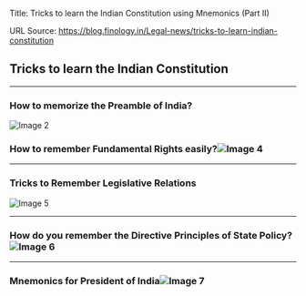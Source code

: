 Title: Tricks to learn the Indian Constitution using Mnemonics (Part II)

URL Source: https://blog.finology.in/Legal-news/tricks-to-learn-indian-constitution

Tricks to learn the Indian Constitution
---------------------------------------

* * *

### How to memorize the Preamble of India?

![Image 2](https://d3po6s2ufk88fh.cloudfront.net/1920x0/filters:no_upscale()/content-assets/249d16b636cd4dec81b1847c8dc83b11.png)

### How to remember Fundamental Rights easily?![Image 4](https://d3po6s2ufk88fh.cloudfront.net/1920x0/filters:no_upscale()/content-assets/27691d43ab054cc2a6a6aa4bfb79bdc0.png)

* * *

### Tricks to Remember Legislative Relations

![Image 5](https://d3po6s2ufk88fh.cloudfront.net/1920x0/filters:no_upscale()/content-assets/f35db04e1fa941b39d945e64a2d9bbe1.png)

* * *

### How do you remember the Directive Principles of State Policy?![Image 6](https://d3po6s2ufk88fh.cloudfront.net/1920x0/filters:no_upscale()/content-assets/1b1f38eae684420c9ef6d4612f41cad9.png)

* * *

### Mnemonics for President of India![Image 7](https://d3po6s2ufk88fh.cloudfront.net/1920x0/filters:no_upscale()/content-assets/686701c0c6a24e0ba527ce9b0f86601e.png)


